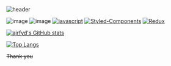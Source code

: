 ![header](https://capsule-render.vercel.app/api?type=transparent&color=auto&height=300&section=header&text=ajrfyd&desc=dev%20hub%20&descAlign=60&descAlignY=65&animation=scaleIn&fontSize=90&fontColor=6200ee)

![image](https://img.shields.io/badge/React-61DAFB?style=plastic&logo=React&logoColor=white)
![image](https://img.shields.io/badge/TypeScript-3178C6?style=plastic&logo=Typescript&logoColor=white)
[![javascript](https://img.shields.io/badge/javascript-F7DF1E?style=flat-square&logo=javascript&logoColor=ffffff)]()
[![Styled-Components](https://img.shields.io/badge/StyledComponents-DB7093?style=flat-square&logo=styled-components&logoColor=FFDC0F)]()
[![Redux](https://img.shields.io/badge/Redux-764ABC?style=flat-square&logo=Redux&logoColor=FFF)]()


[![ajrfyd's GitHub stats](https://github-readme-stats.vercel.app/api?username=ajrfyd&show_icons=true&theme=midnight-purple)](https://github.com/ajrfyd/github-readme-stats)

[![Top Langs](https://github-readme-stats.vercel.app/api/top-langs/?username=ajrfyd&layout=compact)](https://github.com/ajrfyd/github-readme-stats)


~~Thank you~~


